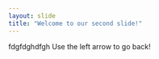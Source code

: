 ```yaml
---
layout: slide
title: "Welcome to our second slide!"
---
```

fdgfdghdfgh
Use the left arrow to go back!
